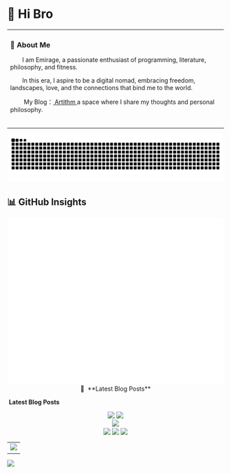 

#  🙋 Hi Bro

<table>
  
<tr><td>

### 🤺 About Me

<!-- <img align="right" width="88" src="https://avatars.githubusercontent.com/u/45090349?v=4" /> -->

<p>&emsp;&emsp;I am Emirage, a passionate enthusiast of programming, literature, philosophy, and fitness.</p>
<p>&emsp;&emsp;In this era, I aspire to be a digital nomad, embracing freedom, landscapes, love, and the connections that bind me to the world.</p>
<p>&emsp;&emsp; My Blog：<a href="https://blog.artithm.com/" target="_blank"> Artithm </a>  a space where I share my thoughts and personal philosophy.</p>


  <!-- for beauty 留个空行好看点 -->
  <div>&nbsp;</div>

</td></tr>

<!-- 增加一个列表 -->



<!-- </tr></td> -->
<!-- ## 🏢 Work Experience -->
<!-- <img align="right" width="200" src="https://cdn.jsdelivr.net/gh/emirage-niallchen/emirage-niallchen@main/assets/images/GRCBank.png" /> -->
<!-- - [广州农商银行](https://www.grcbank.com/) &emsp; 📌 2020-07 —— 2023-07 -->

  <!-- - 工作岗位：系统开发岗 -->
  <!-- - 工作内容：参与网银开发与维护工作 -->
<!-- <img align="right" width="200" src="https://cdn.jsdelivr.net/gh/emirage-niallchen/emirage-niallchen@main/assets/images/Inspur.PNG" /> -->
<!-- - [浪潮](https://www.inspur.com/)   📌 2019-07 —— 2020-02 -->
  <!-- - 工作岗位：实习生 -->
  <!-- - 工作内容：参与软件开发 -->
  <!-- for beauty 留个空行好看点 -->
  <!-- <div>&nbsp;</div> -->
<!-- </td></tr> -->



</table>

<div align="center">

  <!-- knock code pictures 敲代码的图片 -->
  <!-- <picture>
    <source media="(prefers-color-scheme: dark)" srcset="https://cdn.jsdelivr.net/gh/sun0225SUN/sun0225SUN/assets/images/coding.gif" />
    <source media="(prefers-color-scheme: light)" srcset="https://cdn.jsdelivr.net/gh/sun0225SUN/sun0225SUN/assets/images/developer.svg" height="225px" />
    <img src="https://cdn.jsdelivr.net/gh/sun0225SUN/sun0225SUN/assets/images/coding.gif" />
  </picture> -->

  <!-- for beauty 留个空行好看点 -->
  
  <!-- <div>&nbsp;</div> -->

  

<!-- profile logo 个人资料徽标 -->
  <!-- <div>
    <a href="https://www.peterjxl.com/"><img src="https://img.shields.io/badge/Website-博客-8c36db" /></a>&emsp;
    <img src="https://komarev.com/ghpvc/?username=emirage-niallchen&label=Views&color=orange&style=flat" alt="访问量统计" />&emsp;
  </div> -->

<!-- Snake Code Contribution Map 贪吃蛇代码贡献图 -->
<picture>
  <source media="(prefers-color-scheme: dark)" srcset="https://raw.githubusercontent.com/emirage-niallchen/emirage-niallchen/output/github-contribution-grid-snake-dark.svg">
  <source media="(prefers-color-scheme: light)" srcset="https://raw.githubusercontent.com/emirage-niallchen/emirage-niallchen/output/github-contribution-grid-snake.svg">
  <img alt="github contribution grid snake animation" src="https://raw.githubusercontent.com/emirage-niallchen/emirage-niallchen/output/github-contribution-grid-snake.svg">
</picture>

</div>






## 📊 GitHub Insights



<!-- metrics 基础资料 -->
<!-- <img src="/github-metrics.svg" /> -->

<!-- GitHub 数据统计 -->

<!-- <img src= "https://github-readme-stats-git-masterrstaa-rickstaa.vercel.app/api?username=emirage-niallchen&hide_title=true&hide_border=true&show_icons=true&include_all_commits=true&theme=tokyonight" /> 

<img src  = "https://github-readme-stats-git-masterrstaa-rickstaa.vercel.app/api/top-langs/?username=emirage-niallchen&hide_title=true&hide_border=true&layout=compact&langs_count=6&theme=tokyonight" /> -->


<!-- github-readme-streak-stats 连续提交代码天数记录 -->
<!-- <picture>
  <source media="(prefers-color-scheme: light)" srcset="https://streak-stats.demolab.com/?user=emirage-niallchen&theme=light&hide_border=true" />
  <img src="https://streak-stats.demolab.com/?user=emirage-niallchen&theme=cobalt&hide_border=true" />
</picture> -->

<!-- metrics 基础资料 -->
<div align="center" 10px;">
  <img src="/github-metrics.svg" />
<!-- 📕 &nbsp;**Latest Blog Posts** -->
<span>📕 &nbsp;**Latest Blog Posts**
<!-- BLOG-POST-LIST:START -->
<!-- BLOG-POST-LIST:END -->
</span>
</div>

&nbsp;**Latest Blog Posts**
<!-- BLOG-POST-LIST:START -->
<!-- BLOG-POST-LIST:END -->

<!-- GitHub 数据统计 -->
<div align="center" gap: 10px;">
  <img src="https://github-readme-stats-git-masterrstaa-rickstaa.vercel.app/api?username=emirage-niallchen&hide_title=true&hide_border=true&show_icons=true&include_all_commits=true&theme=tokyonight" />
  <img src="https://github-readme-stats-git-masterrstaa-rickstaa.vercel.app/api/top-langs/?username=emirage-niallchen&hide_title=true&hide_border=true&layout=compact&langs_count=6&theme=tokyonight" />
</div>
<!-- github-readme-streak-stats 连续提交代码天数记录 -->
<div align="center" gap: 10px;">
  <picture>
    <source media="(prefers-color-scheme: light)" srcset="https://streak-stats.demolab.com/?user=emirage-niallchen&theme=light&hide_border=true" />
    <img src="https://streak-stats.demolab.com/?user=emirage-niallchen&theme=cobalt&hide_border=true" />
  </picture>
</div>

<div align="center" gap: 10px;">
    <img src="https://stats.artithm.com/api/leetcode?username=emirage-niallchen&cn=true&theme=dark" />
    <img src="https://stats.artithm.com/api/github?username=emirage-niallchen&theme=dark" />
    <img src="https://stats.artithm.com/api/website/?url=https://blog.artithm.com/&style=flat&logo=bilibili"/>
    <!-- <img src="https://stats.justsong.cn/api/bilibili?username=quanpeng&theme=dark" /> -->
</div>
<!-- GitHub Activity Graph GitHub 活动图 -->
<table>
  <tr>
    <td>
      <picture>
        <source media="(prefers-color-scheme: dark)"  srcset="https://github-readme-activity-graph.vercel.app/graph?username=emirage-niallchen&theme=tokyo-night" />
        <source media="(prefers-color-scheme: light)" srcset="https://github-readme-activity-graph.vercel.app/graph?username=emirage-niallchen&theme=xcode" />
        <img src="https://github-readme-activity-graph.vercel.app/graph?username=emirage-niallchen&theme=tokyo-night" />
      </picture>
  </tr>
</table>
<!-- 打字出现的动态特性 -->
<!-- ![Typing SVG](https://readme-typing-svg.demolab.com/?lines=First+line+of+text;Second+line+of+text) -->
<!-- profile-3d-contrib 3D 贡献图-->
<picture>
  <source media="(prefers-color-scheme: dark)" srcset="/profile-3d-contrib/profile-night-rainbow.svg" />
  <source media="(prefers-color-scheme: light)" srcset="/profile-3d-contrib/profile-gitblock.svg" />
  <img src="/profile-night-rainbow.svg" />
</picture>
